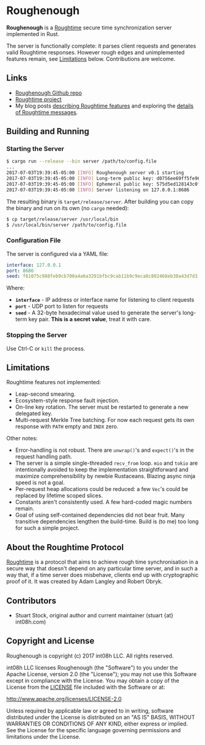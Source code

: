 # Roughenough
**Roughenough** is a [Roughtime](https://roughtime.googlesource.com/roughtime) secure time 
synchronization server implemented in Rust.

The server is functionally complete: it parses client requests and generates valid Roughtime responses.
However rough edges and unimplemented features remain, see [Limitations](#limitations) below. 
Contributions are welcome.

## Links
* [Roughenough Github repo](https://github.com/int08h/roughenough)
* [Roughtime project](https://roughtime.googlesource.com/roughtime)
* My blog posts [describing Roughtime features](https://int08h.com/post/to-catch-a-lying-timeserver/) and 
  exploring the [details of Roughtime messages](https://int08h.com/post/roughtime-message-anatomy/).

## Building and Running

### Starting the Server

```bash
$ cargo run --release --bin server /path/to/config.file
...
2017-07-03T19:39:45-05:00 [INFO] Roughenough server v0.1 starting
2017-07-03T19:39:45-05:00 [INFO] Long-term public key: d0756ee69ff5fe96cbcf9273208fec53124b1dd3a24d3910e07c7c54e2473012
2017-07-03T19:39:45-05:00 [INFO] Ephemeral public key: 575d5ed128143c0f7a5cdaf476601dd1b8a192a7199e62c0d2c039b53234d062
2017-07-03T19:39:45-05:00 [INFO] Server listening on 127.0.0.1:8686
```

The resulting binary is `target/release/server`. After building you can copy the 
binary and run on its own (no `cargo` needed):

```bash
$ cp target/release/server /usr/local/bin 
$ /usr/local/bin/server /path/to/config.file
```

### Configuration File

The server is configured via a YAML file:

```yaml
interface: 127.0.0.1
port: 8686
seed: f61075c988feb9cb700a4a6a3291bfbc9cab11b9c9eca8c802468eb38a43d7d3
```

Where:

* **`interface`** - IP address or interface name for listening to client requests
* **`port`** - UDP port to listen for requests
* **`seed`** - A 32-byte hexadecimal value used to generate the server's long-term 
               key pair. **This is a secret value**, treat it with care.

### Stopping the Server
Use Ctrl-C or `kill` the process.

## Limitations

Roughtime features not implemented:

* Leap-second smearing.
* Ecosystem-style response fault injection.
* On-line key rotation. The server must be restarted to generate a new delegated key. 
* Multi-request Merkle Tree batching. For now each request gets its own response 
  with `PATH` empty and `INDX` zero.

Other notes:

* Error-handling is not robust. There are `unwrap()`'s and `expect()`'s in the request 
  handling path.
* The server is a simple single-threaded `recv_from` loop. `mio` and `tokio` are 
  intentionally avoided to keep the implementation straightforward and maximize 
  comprehensibility by newbie Rustaceans. Blazing async ninja speed is not a goal.
* Per-request heap allocations could be reduced: a few `Vec`'s could be replaced by 
  lifetime scoped slices.
* Constants aren't consistently used. A few hard-coded magic numbers remain.
* Goal of using self-contained dependencies did not bear fruit. Many transitive 
  dependencies lengthen the build-time. Build is (to me) too long for such a 
  simple project. 

## About the Roughtime Protocol
[Roughtime](https://roughtime.googlesource.com/roughtime) is a protocol that aims to achieve rough 
time synchronisation in a secure way that doesn't depend on any particular time server, and in such
a way that, if a time server does misbehave, clients end up with cryptographic proof of it. It was 
created by Adam Langley and Robert Obryk.
  
## Contributors
* Stuart Stock, original author and current maintainer (stuart {at} int08h.com)

## Copyright and License
Roughenough is copyright (c) 2017 int08h LLC. All rights reserved. 

int08h LLC licenses Roughenough (the "Software") to you under the Apache License, version 2.0 
(the "License"); you may not use this Software except in compliance with the License. You may obtain 
a copy of the License from the [LICENSE](../master/LICENSE) file included with the Software or at:

  http://www.apache.org/licenses/LICENSE-2.0

Unless required by applicable law or agreed to in writing, software distributed under the License 
is distributed on an "AS IS" BASIS, WITHOUT WARRANTIES OR CONDITIONS OF ANY KIND, either express or 
implied. See the License for the specific language governing permissions and limitations under 
the License.
